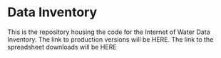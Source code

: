 # Data Inventory
This is the repository housing the code for the Internet of Water Data Inventory. The link to production versions will be HERE. The link to the spreadsheet downloads will be HERE
